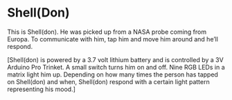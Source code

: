 # Shell(Don)

This is Shell(don). He was picked up from a NASA probe coming from Europa. To communicate with him, tap him and move him around and he’ll respond. 

[Shell(don) is powered by a 3.7 volt lithium battery and is controlled by a 3V Arduino Pro Trinket. A small switch turns him on and off. Nine RGB LEDs in a matrix light him up. Depending on how many times the person has tapped on Shell(don) and when, Shell(don) respond with a certain light pattern representing his mood.]
